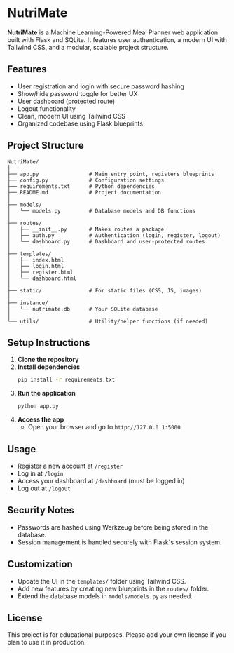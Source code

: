 # NutriMate

**NutriMate** is a Machine Learning-Powered Meal Planner web application built with Flask and SQLite. It features user authentication, a modern UI with Tailwind CSS, and a modular, scalable project structure.

## Features
- User registration and login with secure password hashing
- Show/hide password toggle for better UX
- User dashboard (protected route)
- Logout functionality
- Clean, modern UI using Tailwind CSS
- Organized codebase using Flask blueprints

## Project Structure
```
NutriMate/
│
├── app.py                # Main entry point, registers blueprints
├── config.py             # Configuration settings
├── requirements.txt      # Python dependencies
├── README.md             # Project documentation
│
├── models/
│   └── models.py         # Database models and DB functions
│
├── routes/
│   ├── __init__.py       # Makes routes a package
│   ├── auth.py           # Authentication (login, register, logout)
│   └── dashboard.py      # Dashboard and user-protected routes
│
├── templates/
│   ├── index.html
│   ├── login.html
│   ├── register.html
│   └── dashboard.html
│
├── static/               # For static files (CSS, JS, images)
│
├── instance/
│   └── nutrimate.db      # Your SQLite database
│
└── utils/                # Utility/helper functions (if needed)
```

## Setup Instructions
1. **Clone the repository**
2. **Install dependencies**
   ```bash
   pip install -r requirements.txt
   ```
3. **Run the application**
   ```bash
   python app.py
   ```
4. **Access the app**
   - Open your browser and go to `http://127.0.0.1:5000`

## Usage
- Register a new account at `/register`
- Log in at `/login`
- Access your dashboard at `/dashboard` (must be logged in)
- Log out at `/logout`

## Security Notes
- Passwords are hashed using Werkzeug before being stored in the database.
- Session management is handled securely with Flask's session system.

## Customization
- Update the UI in the `templates/` folder using Tailwind CSS.
- Add new features by creating new blueprints in the `routes/` folder.
- Extend the database models in `models/models.py` as needed.

## License
This project is for educational purposes. Please add your own license if you plan to use it in production. 